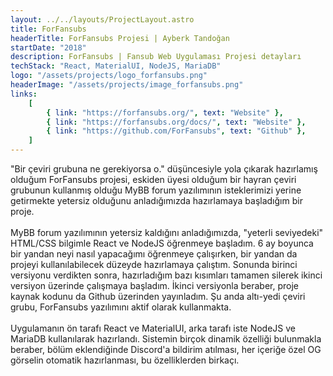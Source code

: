 ```yaml
---
layout: ../../layouts/ProjectLayout.astro
title: ForFansubs
headerTitle: ForFansubs Projesi | Ayberk Tandoğan
startDate: "2018"
description: ForFansubs | Fansub Web Uygulaması Projesi detayları
techStack: "React, MaterialUI, NodeJS, MariaDB"
logo: "/assets/projects/logo_forfansubs.png"
headerImage: "/assets/projects/image_forfansubs.png"
links:
    [
        { link: "https://forfansubs.org/", text: "Website" },
        { link: "https://forfansubs.org/docs/", text: "Website" },
        { link: "https://github.com/ForFansubs", text: "Github" },
    ]
---
```


"Bir çeviri grubuna ne gerekiyorsa o." düşüncesiyle yola çıkarak hazırlamış olduğum ForFansubs projesi, eskiden üyesi olduğum bir hayran çeviri grubunun kullanmış olduğu MyBB forum yazılımının isteklerimizi yerine getirmekte yetersiz olduğunu anladığımızda hazırlamaya başladığım bir proje.
<br/><br/>
MyBB forum yazılımının yetersiz kaldığını anladığımızda, "yeterli seviyedeki" HTML/CSS bilgimle React ve NodeJS öğrenmeye başladım. 6 ay boyunca bir yandan neyi nasıl yapacağımı öğrenmeye çalışırken, bir yandan da projeyi kullanılabilecek düzeyde hazırlamaya çalıştım. Sonunda birinci versiyonu verdikten sonra, hazırladığım bazı kısımları tamamen silerek ikinci versiyon üzerinde çalışmaya başladım. İkinci versiyonla beraber, proje kaynak kodunu da Github üzerinden yayınladım. Şu anda altı-yedi çeviri grubu, ForFansubs yazılımını aktif olarak kullanmakta.
<br/><br/>
Uygulamanın ön tarafı React ve MaterialUI, arka tarafı iste NodeJS ve MariaDB kullanılarak hazırlandı. Sistemin birçok dinamik özelliği bulunmakla beraber, bölüm eklendiğinde Discord'a bildirim atılması, her içeriğe özel OG görselin otomatik hazırlanması, bu özelliklerden birkaçı.
